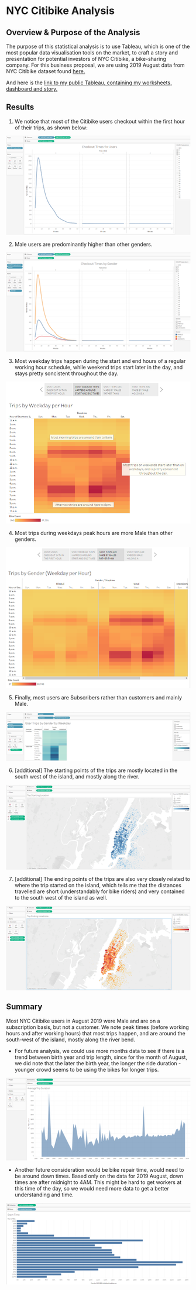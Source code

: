# NYC Citibike Analysis

## Overview & Purpose of the Analysis
The purpose of this statistical analysis is to use Tableau, which is one of the most popular data visualisation tools on the market, to craft a story and presentation for potential investors of NYC Citibike, a bike-sharing company. For this business proposal, we are using 2019 August data from NYC Citibike dataset found [here.](https://s3.amazonaws.com/tripdata/201908-citibike-tripdata.csv.zip)

And here is the [link to my public Tableau, containing my worksheets, dashboard and story.](https://public.tableau.com/views/Challenge15-NYC_Citibike/NYCCitibike?:language=en-US&:display_count=n&:origin=viz_share_link "link to dashboard")


## Results
1. We notice that most of the Citibike users checkout within the first hour of their trips, as shown below:

![Checkout-timings](images/1-checkout_users.PNG)

2. Male users are predominantly higher than other genders.

![Checkout-gender](images/2-checkout_gender.PNG)

3. Most weekday trips happen during the start and end hours of a regular working hour schedule, while weekend trips start later in the day, and stays pretty soncistent throughout the day.

![trips-hourly](images/3-trips_hourly-2.PNG)

4. Most trips during weekdays peak hours are more Male than other genders.

![trips-hourly-gender](images/4-trips_gender-2.PNG)

5. Finally, most users are Subscribers rather than customers and mainly Male.

![usertype](images/5-trips_gender_weekday.PNG)

6. [additional] The starting points of the trips are mostly located in the south west of the island, and mostly along the river.

![start-trip](images/6-starting_pts.PNG)

7. [additional] The ending points of the trips are also very closely related to where the trip started on the island, which tells me that the distances travelled are short (understandably for bike riders) and very contained to the south west of the island as well.

![start-trip](images/6-ending_pts.PNG)


## Summary
Most NYC Citibike users in August 2019 were Male and are on a subscription basis, but not a customer. We note peak times (before working hours and after working hours) that most trips happen, and are around the south-west of the island, mostly along the river bend. 

* For future analysis, we could use more months data to see if there is a trend between birth year and trip length, since for the month of August, we did note that the later the birth year, the longer the ride duration - younger crowd seems to be using the bikes for longer trips.

![bike-duration](images/7-bikeduration.PNG)

* Another future consideration would be bike repair time, would need to be around down times. Based only on the data for 2019 August, down times are after midnight to 4AM. This might be hard to get workers at this time of the day, so we would need more data to get a better understanding and time.

![bike-repair](images/9-bikerepair.PNG)

